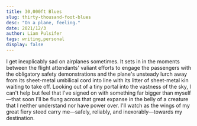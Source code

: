 ```yaml
---
title: 30,000ft Blues
slug: thirty-thousand-foot-blues
desc: "On a plane, feeling."
date: 2021/12/3
author: Liam Pulsifer
tags: writing,personal
display: false
---
```


I get inexplicably sad on airplanes sometimes. It sets in in the moments between the flight attendants' valiant efforts to engage the passengers with the obligatory safety demonstrations and the plane's unsteady lurch away from its sheet-metal umbilical cord into line with its litter of sheet-metal kin waiting to take off. Looking out of a tiny portal into the vastness of the sky, I can't help but feel that I've signed on with something far bigger than myself—that soon I'll be flung across that great expanse in the belly of a creature that I neither understand nor have power over. I'll watch as the wings of my great fiery steed carry me—safely, reliably, and inexorably—towards my destination. 
